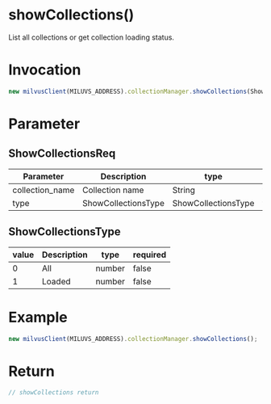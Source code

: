 # showCollections()
List all collections or get collection loading status.

# Invocation
```javascript
new milvusClient(MILUVS_ADDRESS).collectionManager.showCollections(ShowCollectionsReq);
```

# Parameter
## ShowCollectionsReq
| Parameter       | Description         | type                | required |
| --------------- | ------------------- | ------------------- | -------- |
| collection_name | Collection name     | String              | true     |
| type            | ShowCollectionsType | ShowCollectionsType | false    |

## ShowCollectionsType
| value | Description | type   | required |
| ----- | ----------- | ------ | -------- |
| 0     | All         | number | false    |
| 1     | Loaded      | number | false    |

# Example
```javascript
new milvusClient(MILUVS_ADDRESS).collectionManager.showCollections();
```

# Return
```javascript
// showCollections return
```
